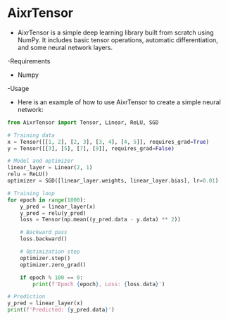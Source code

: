 # AixrTensor

- AixrTensor is a simple deep learning library built from scratch using NumPy. It includes basic tensor operations, automatic differentiation, and some neural network layers.

-Requirements

 - Numpy

-Usage

 - Here is an example of how to use AixrTensor to create a simple neural network:

```python
from AixrTensor import Tensor, Linear, ReLU, SGD

# Training data
x = Tensor([[1, 2], [2, 3], [3, 4], [4, 5]], requires_grad=True)
y = Tensor([[3], [5], [7], [9]], requires_grad=False)

# Model and optimizer
linear_layer = Linear(2, 1)
relu = ReLU()
optimizer = SGD([linear_layer.weights, linear_layer.bias], lr=0.01)

# Training loop
for epoch in range(1000):
    y_pred = linear_layer(x)
    y_pred = relu(y_pred)
    loss = Tensor(np.mean((y_pred.data - y.data) ** 2))

    # Backward pass
    loss.backward()

    # Optimization step
    optimizer.step()
    optimizer.zero_grad()

    if epoch % 100 == 0:
        print(f'Epoch {epoch}, Loss: {loss.data}')

# Prediction
y_pred = linear_layer(x)
print(f'Predicted: {y_pred.data}')

